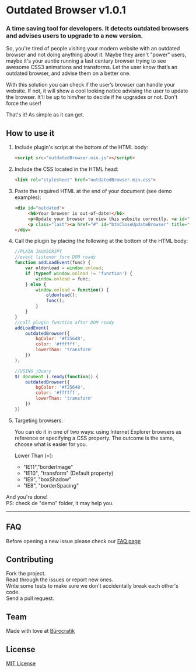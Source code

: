 # Outdated Browser v1.0.1

### A time saving tool for developers. It detects outdated browsers and advises users to upgrade to a new version.

So, you're tired of people visiting your modern website with an outdated browser and not doing anything about it.
Maybe they aren't "power" users, maybe it's your auntie running a last century browser trying to see awesome CSS3 animations and transforms. Let the user know that’s an outdated browser, and advise them on a better one.

With this solution you can check if the user’s browser can handle your website. If not, it will show a cool looking notice advising the user to update the browser. It'll be up to him/her to decide if he upgrades or not. Don't force the user!

That's it! As simple as it can get.


## How to use it


1. Include plugin's script at the bottom of the HTML body:

    ```html
    <script src="outdatedBrowser.min.js"></script>
    ```

2. Include the CSS located in the HTML head:

    ```html
    <link rel="stylesheet" href="outdatedBrowser.min.css">    
    ```

3. Paste the required HTML at the end of your document (see demo examples):

    ```html
    <div id="outdated">
         <h6>Your browser is out-of-date!</h6>
         <p>Update your browser to view this website correctly. <a id="btnUpdateBrowser" href="http://outdatedbrowser.com/">Update my browser now </a></p>
         <p class="last"><a href="#" id="btnCloseUpdateBrowser" title="Close">&times;</a></p>
    </div>
    ```




4. Call the plugin by placing the following at the bottom of the HTML body:

    ```javascript
    //PLAIN JAVASCRIPT
    //event listener form DOM ready
    function addLoadEvent(func) {
        var oldonload = window.onload;
        if (typeof window.onload != 'function') {
            window.onload = func;
        } else {
            window.onload = function() {
                oldonload();
                func();
            }
        }
    }
    //call plugin function after DOM ready
    addLoadEvent(
        outdatedBrowser({
            bgColor: '#f25648',
            color: '#ffffff',
            lowerThan: 'transform'
        })
    );
    ```
    ```javascript
    //USING jQuery
    $( document ).ready(function() {
        outdatedBrowser({
            bgColor: '#f25648',
            color: '#ffffff',
            lowerThan: 'transform'
        })
    })
    ```

5. Targeting browsers:

    You can do it in one of two ways: using Internet Explorer browsers as reference or specifying a CSS property. The outcome is the same, choose what is easier for you.


    Lower Than (<):
    * "IE11","borderImage"
    * "IE10", "transform" (Default property)
    * "IE9", "boxShadow"
    * "IE8", "borderSpacing"


And you're done!
<br>PS: check de "demo" folder, it may help you.
***

<!--## Structure

The basic structure of the project is given in the following way:


    ├── demo/
    │   └── index.html
    ├── imgs/
    │   └── outdatedBrowser-close.gif
    ├── src/
    │   ├── jquery.easing.1.3.min.js
    │   ├── jquery.min.js
    │   ├── jquery.outdatedBrowser.js
    │   ├── jquery.outdatedBrowser.min.js
    │   └── outdatedBrowser.css-->


## FAQ

Before opening a new issue please check our [FAQ page](https://github.com/burocratik/outdated-browser/wiki/FAQ)


## Contributing

Fork the project.
<br>Read through the issues or report new ones.
<br>Write some tests to make sure we don't accidentally break each other's code.
<br>Send a pull request.


## Team

Made with love at [Bürocratik](http://burocratik.com)


## License

[MIT License](http://zenorocha.mit-license.org/)
